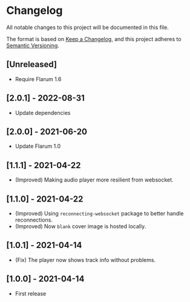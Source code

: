 # Changelog

All notable changes to this project will be documented in this file.

The format is based on [Keep a Changelog](https://keepachangelog.com/en/1.0.0/),
and this project adheres to [Semantic Versioning](https://semver.org/spec/v2.0.0.html).

## [Unreleased]

- Require Flarum 1.6

## [2.0.1] - 2022-08-31

- Update dependencies

## [2.0.0] - 2021-06-20

- Update Flarum 1.0

## [1.1.1] - 2021-04-22

- (Improved) Making audio player more resilient from websocket.

## [1.1.0] - 2021-04-22

- (Improved) Using `reconnecting-websocket` package to better handle reconnections.
- (Improved) Now `blank` cover image is hosted locally.

## [1.0.1] - 2021-04-14

- (Fix) The player now shows track info without problems.

## [1.0.0] - 2021-04-14

- First release
